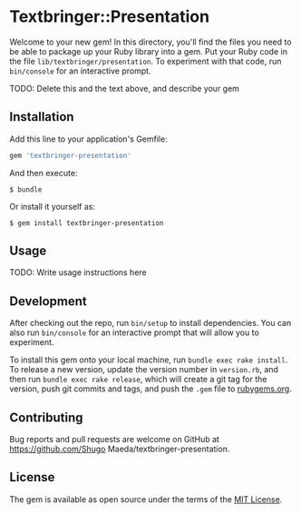 # Textbringer::Presentation

Welcome to your new gem! In this directory, you'll find the files you need to be able to package up your Ruby library into a gem. Put your Ruby code in the file `lib/textbringer/presentation`. To experiment with that code, run `bin/console` for an interactive prompt.

TODO: Delete this and the text above, and describe your gem

## Installation

Add this line to your application's Gemfile:

```ruby
gem 'textbringer-presentation'
```

And then execute:

    $ bundle

Or install it yourself as:

    $ gem install textbringer-presentation

## Usage

TODO: Write usage instructions here

## Development

After checking out the repo, run `bin/setup` to install dependencies. You can also run `bin/console` for an interactive prompt that will allow you to experiment.

To install this gem onto your local machine, run `bundle exec rake install`. To release a new version, update the version number in `version.rb`, and then run `bundle exec rake release`, which will create a git tag for the version, push git commits and tags, and push the `.gem` file to [rubygems.org](https://rubygems.org).

## Contributing

Bug reports and pull requests are welcome on GitHub at https://github.com/Shugo Maeda/textbringer-presentation.


## License

The gem is available as open source under the terms of the [MIT License](http://opensource.org/licenses/MIT).

